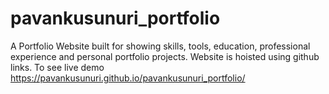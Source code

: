 # pavankusunuri_portfolio
 A Portfolio Website built for showing skills, tools, education, professional experience and personal portfolio projects.
 Website is hoisted using github links.
 To see live demo https://pavankusunuri.github.io/pavankusunuri_portfolio/
